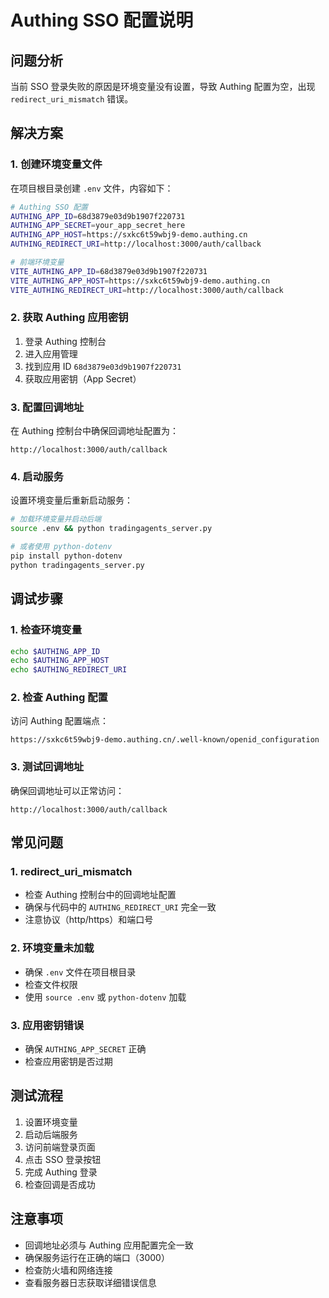 # Authing SSO 配置说明

## 问题分析
当前 SSO 登录失败的原因是环境变量没有设置，导致 Authing 配置为空，出现 `redirect_uri_mismatch` 错误。

## 解决方案

### 1. 创建环境变量文件
在项目根目录创建 `.env` 文件，内容如下：

```bash
# Authing SSO 配置
AUTHING_APP_ID=68d3879e03d9b1907f220731
AUTHING_APP_SECRET=your_app_secret_here
AUTHING_APP_HOST=https://sxkc6t59wbj9-demo.authing.cn
AUTHING_REDIRECT_URI=http://localhost:3000/auth/callback

# 前端环境变量
VITE_AUTHING_APP_ID=68d3879e03d9b1907f220731
VITE_AUTHING_APP_HOST=https://sxkc6t59wbj9-demo.authing.cn
VITE_AUTHING_REDIRECT_URI=http://localhost:3000/auth/callback
```

### 2. 获取 Authing 应用密钥
1. 登录 Authing 控制台
2. 进入应用管理
3. 找到应用 ID `68d3879e03d9b1907f220731`
4. 获取应用密钥（App Secret）

### 3. 配置回调地址
在 Authing 控制台中确保回调地址配置为：
```
http://localhost:3000/auth/callback
```

### 4. 启动服务
设置环境变量后重新启动服务：

```bash
# 加载环境变量并启动后端
source .env && python tradingagents_server.py

# 或者使用 python-dotenv
pip install python-dotenv
python tradingagents_server.py
```

## 调试步骤

### 1. 检查环境变量
```bash
echo $AUTHING_APP_ID
echo $AUTHING_APP_HOST
echo $AUTHING_REDIRECT_URI
```

### 2. 检查 Authing 配置
访问 Authing 配置端点：
```
https://sxkc6t59wbj9-demo.authing.cn/.well-known/openid_configuration
```

### 3. 测试回调地址
确保回调地址可以正常访问：
```
http://localhost:3000/auth/callback
```

## 常见问题

### 1. redirect_uri_mismatch
- 检查 Authing 控制台中的回调地址配置
- 确保与代码中的 `AUTHING_REDIRECT_URI` 完全一致
- 注意协议（http/https）和端口号

### 2. 环境变量未加载
- 确保 `.env` 文件在项目根目录
- 检查文件权限
- 使用 `source .env` 或 `python-dotenv` 加载

### 3. 应用密钥错误
- 确保 `AUTHING_APP_SECRET` 正确
- 检查应用密钥是否过期

## 测试流程

1. 设置环境变量
2. 启动后端服务
3. 访问前端登录页面
4. 点击 SSO 登录按钮
5. 完成 Authing 登录
6. 检查回调是否成功

## 注意事项

- 回调地址必须与 Authing 应用配置完全一致
- 确保服务运行在正确的端口（3000）
- 检查防火墙和网络连接
- 查看服务器日志获取详细错误信息
